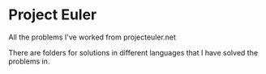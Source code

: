 # Project Euler
All the problems I've worked from projecteuler.net

There are folders for solutions in different languages that I have solved the problems in. 
